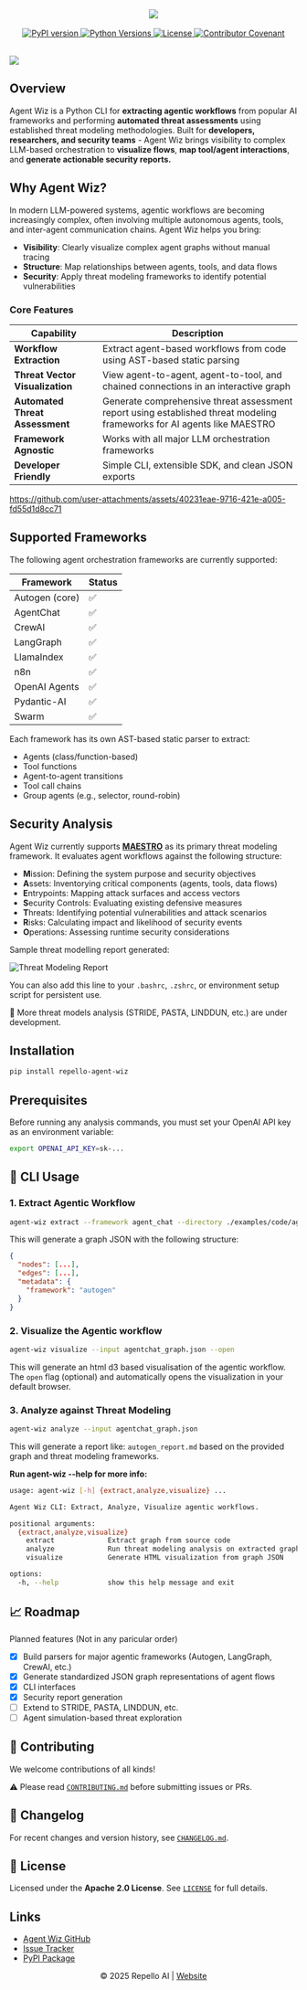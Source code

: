 <div align=center><img src="https://github.com/Repello-AI/Agent-Wiz/raw/master/assets/agent_wiz.png" /></div>
<br />

<div align="center">
  <a href="https://pypi.org/project/repello-agent-wiz/">
    <img src="https://img.shields.io/pypi/v/repello-agent-wiz.svg?color=blue" alt="PyPI version">
  </a>
  <a href="https://pypi.org/project/repello-agent-wiz/">
    <img src="https://img.shields.io/pypi/pyversions/repello-agent-wiz.svg" alt="Python Versions">
  </a>
<!--   <a href="https://github.com/Repello-AI/agent-Wiz/actions">
    <img src="https://img.shields.io/github/actions/workflow/status/Repello-AI/agent-Wiz/python-app.yml?label=build" alt="Build Status">
  </a> -->
  <a href="./LICENSE">
    <img src="https://img.shields.io/github/license/Repello-AI/Agent-Wiz" alt="License">
  </a>
  <a href="code_of_conduct.md">
    <img src="https://img.shields.io/badge/Contributor%20Covenant-2.1-4baaaa.svg" alt="Contributor Covenant">
  </a>
</div>

<br/>


![](https://github.com/Repello-AI/Agent-Wiz/raw/master/assets/example_vis.png)

## Overview
Agent Wiz is a Python CLI for **extracting agentic workflows** from popular AI frameworks and performing **automated threat assessments** using established threat modeling methodologies. Built for **developers, researchers, and security teams** -  Agent Wiz brings visibility to complex LLM-based orchestration to **visualize flows**, **map tool/agent interactions**, and **generate actionable security reports.** 

## Why Agent Wiz?

In modern LLM-powered systems, agentic workflows are becoming increasingly complex, often involving multiple autonomous agents, tools, and inter-agent communication chains. Agent Wiz helps you bring:

- **Visibility**: Clearly visualize complex agent graphs without manual tracing
- **Structure**: Map relationships between agents, tools, and data flows
- **Security**: Apply threat modeling frameworks to identify potential vulnerabilities

### Core Features

| Capability | Description |
|---------|-------------|
| **Workflow Extraction** | Extract agent-based workflows from code using AST-based static parsing |
| **Threat Vector Visualization** | View agent-to-agent, agent-to-tool, and chained connections in an interactive graph |
| **Automated Threat Assessment** | Generate comprehensive threat assessment report using established threat modeling frameworks for AI agents like MAESTRO|
| **Framework Agnostic** | Works with all major LLM orchestration frameworks |
| **Developer Friendly** | Simple CLI, extensible SDK, and clean JSON exports |



https://github.com/user-attachments/assets/40231eae-9716-421e-a005-fd55d1d8cc71



## Supported Frameworks

The following agent orchestration frameworks are currently supported:

| Framework         | Status  |
|------------------|---------|
| Autogen (core)    | ✅      |
| AgentChat         | ✅      |
| CrewAI            | ✅      |
| LangGraph         | ✅      |
| LlamaIndex        | ✅      |
| n8n               | ✅      |
| OpenAI Agents     | ✅      |
| Pydantic-AI       | ✅      |
| Swarm             | ✅      |

Each framework has its own AST-based static parser to extract:
- Agents (class/function-based)
- Tool functions
- Agent-to-agent transitions
- Tool call chains
- Group agents (e.g., selector, round-robin)


## Security Analysis

Agent Wiz currently supports [**MAESTRO**](https://cloudsecurityalliance.org/blog/2025/02/06/agentic-ai-threat-modeling-framework-maestro) as its primary threat modeling framework. It evaluates agent workflows against the following structure:

- **M**ission: Defining the system purpose and security objectives
- **A**ssets: Inventorying critical components (agents, tools, data flows)
- **E**ntrypoints: Mapping attack surfaces and access vectors
- **S**ecurity Controls: Evaluating existing defensive measures
- **T**hreats: Identifying potential vulnerabilities and attack scenarios
- **R**isks: Calculating impact and likelihood of security events
- **O**perations: Assessing runtime security considerations

Sample threat modelling report generated:

<img src="https://github.com/Repello-AI/Agent-Wiz/raw/master/assets/example_report.png" alt="Threat Modeling Report" />
<br/>


You can also add this line to your `.bashrc`, `.zshrc`, or environment setup script for persistent use.

🧪 More threat models analysis (STRIDE, PASTA, LINDDUN, etc.) are under development.

## Installation

```bash
pip install repello-agent-wiz
```

## Prerequisites

Before running any analysis commands, you must set your OpenAI API key as an environment variable:

```bash
export OPENAI_API_KEY=sk-...
```

## 🚀 CLI Usage

### 1. Extract Agentic Workflow

```bash
agent-wiz extract --framework agent_chat --directory ./examples/code/agent_chat --output agentchat_graph.json
```

This will generate a graph JSON with the following structure:

```json
{
  "nodes": [...],
  "edges": [...],
  "metadata": {
    "framework": "autogen"
  }
}
```

### 2. Visualize the Agentic workflow
```bash
agent-wiz visualize --input agentchat_graph.json --open
```

This will generate an html d3 based visualisation of the agentic workflow. The `open` flag (optional) and automatically opens the visualization in your default browser.   

### 3. Analyze against Threat Modeling

```bash
agent-wiz analyze --input agentchat_graph.json
```

This will generate a report like:  `autogen_report.md`  based on the provided graph and threat modeling frameworks.

__Run agent-wiz --help for more info:__
```bash
usage: agent-wiz [-h] {extract,analyze,visualize} ...

Agent Wiz CLI: Extract, Analyze, Visualize agentic workflows.

positional arguments:
  {extract,analyze,visualize}
    extract             Extract graph from source code
    analyze             Run threat modeling analysis on extracted graph
    visualize           Generate HTML visualization from graph JSON

options:
  -h, --help            show this help message and exit
```

## 📈 Roadmap
Planned features (Not in any paricular order)
- [x] Build parsers for major agentic frameworks (Autogen, LangGraph, CrewAI, etc.)
- [x] Generate standardized JSON graph representations of agent flows
- [x] CLI interfaces
- [x] Security report generation
- [ ] Extend to STRIDE, PASTA, LINDDUN, etc.
- [ ] Agent simulation-based threat exploration

## 🤝 Contributing

We welcome contributions of all kinds!

⚠️ Please read [`CONTRIBUTING.md`](./CONTRIBUTING.md) before submitting issues or PRs.


## 📜 Changelog

For recent changes and version history, see [`CHANGELOG.md`](./CHANGELOG.md).

## 📄 License

Licensed under the **Apache 2.0 License**. See [`LICENSE`](./LICENSE) for full details.

## Links

- [Agent Wiz GitHub](https://github.com/Repello-AI/Agent-Wiz)
- [Issue Tracker](https://github.com/Repello-AI/Agent-Wiz/issues)
- [PyPI Package](https://pypi.org/project/repello-agent-wiz/)

<p align="center">
© 2025 Repello AI | <a href="https://repello.ai">Website</a> 
</p>
